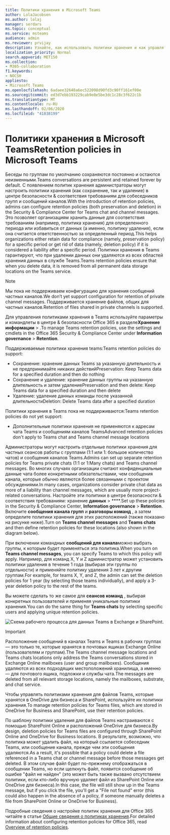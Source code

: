 ```yaml
---
title: Политики хранения в Microsoft Teams
author: LolaJacobsen
ms.author: lolaj
manager: serdars
ms.topic: conceptual
ms.service: msteams
audience: admin
ms.reviewer: prvijay
description: Узнайте, как использовать политики хранения и как управлять ими в Teams.
localization_priority: Normal
search.appverid: MET150
ms.collection:
- M365-collaboration
f1.keywords:
- NOCSH
appliesto:
- Microsoft Teams
ms.openlocfilehash: 6adaee32648a6ec522098d90fd3c90ff161ef00e
ms.sourcegitcommit: ed3d7ebb193229cab9e0e5be3dc1c28c3f622c1b
ms.translationtype: MT
ms.contentlocale: ru-RU
ms.lasthandoff: 02/06/2020
ms.locfileid: "41838199"
---
```

# <a name="retention-policies-in-microsoft-teams"></a><span data-ttu-id="71a0e-103">Политики хранения в Microsoft Teams</span><span class="sxs-lookup"><span data-stu-id="71a0e-103">Retention policies in Microsoft Teams</span></span>

<span data-ttu-id="71a0e-104">Беседы по группам по умолчанию сохраняются постоянно и остаются неизменными.</span><span class="sxs-lookup"><span data-stu-id="71a0e-104">Teams conversations are persistent and retained forever by default.</span></span> <span data-ttu-id="71a0e-105">С появлением политик хранения администраторы могут настроить политики хранения (как сохранение, так и удаление) в центре безопасности & соответствия требованиям для собеседников групп и сообщений каналов.</span><span class="sxs-lookup"><span data-stu-id="71a0e-105">With the introduction of retention policies, admins can configure retention policies (both preservation and deletion) in the Security & Compliance Center for Teams chat and channel messages.</span></span> <span data-ttu-id="71a0e-106">Это позволяет организациям хранить данные для соответствия требованиям (например, политика хранения) для определенного периода или избавиться от данных (а именно, политику удаления), если она считается ответственностью за определенный период.</span><span class="sxs-lookup"><span data-stu-id="71a0e-106">This helps organizations either retain data for compliance (namely, preservation policy) for a specific period or get rid of data (namely, deletion policy) if it is considered a liability after a specific period.</span></span> <span data-ttu-id="71a0e-107">Политики хранения в Teams гарантируют, что при удалении данных они удаляются из всех областей хранения данных в службе Teams.</span><span class="sxs-lookup"><span data-stu-id="71a0e-107">Teams retention policies ensure that when you delete data, it is removed from all permanent data storage locations on the Teams service.</span></span>

> [!NOTE]
> <span data-ttu-id="71a0e-108">Мы пока не поддерживаем конфигурацию для хранения сообщений частных каналов.</span><span class="sxs-lookup"><span data-stu-id="71a0e-108">We don’t yet support configuration for retention of private channel messages.</span></span> <span data-ttu-id="71a0e-109">Поддерживается хранение файлов, общих для частных каналов.</span><span class="sxs-lookup"><span data-stu-id="71a0e-109">Retention of files shared in private channels is supported.</span></span>

<span data-ttu-id="71a0e-110">Для управления политиками хранения в Teams используйте параметры и командлеты в центре & безопасности Office 365 в разделе**Хранение** **информации** > .</span><span class="sxs-lookup"><span data-stu-id="71a0e-110">To manage Teams retention policies, use the settings and cmdlets in the Office 365 Security & Compliance Center under **Information governance** > **Retention**.</span></span>

<span data-ttu-id="71a0e-111">Поддерживаемые политики хранения teams:</span><span class="sxs-lookup"><span data-stu-id="71a0e-111">Teams retention policies do support:</span></span> 
    
- <span data-ttu-id="71a0e-112">Сохранение: хранение данных Teams за указанную длительность и не предпринимайте никаких действий</span><span class="sxs-lookup"><span data-stu-id="71a0e-112">Preservation: Keep Teams data for a specified duration and then do nothing</span></span>
- <span data-ttu-id="71a0e-113">Сохранение и удаление: хранение данных группы на указанную длительность и затем удаление</span><span class="sxs-lookup"><span data-stu-id="71a0e-113">Preservation and then delete: Keep Teams data for a specified duration and then delete</span></span>
- <span data-ttu-id="71a0e-114">Удаление: удаление данных команды после указанной длительности</span><span class="sxs-lookup"><span data-stu-id="71a0e-114">Deletion: Delete Teams data after a specified duration</span></span>

<span data-ttu-id="71a0e-115">Политики хранения в Teams пока не поддерживаются:</span><span class="sxs-lookup"><span data-stu-id="71a0e-115">Teams retention policies do not yet support:</span></span>

- <span data-ttu-id="71a0e-116">Дополнительные политики хранения не применяются к адресам чата Teams и сообщениям каналов Teams</span><span class="sxs-lookup"><span data-stu-id="71a0e-116">Advanced retention policies don't apply to Teams chat and Teams channel message locations</span></span>

<span data-ttu-id="71a0e-117">Администраторы могут настроить отдельные политики хранения для частных сеансов работы с группами (1:1 или 1: большое количество чатов) и сообщения каналов Teams.</span><span class="sxs-lookup"><span data-stu-id="71a0e-117">Admins can set up separate retention policies for Teams private chats (1:1 or 1:Many chats) and Teams channel messages.</span></span> <span data-ttu-id="71a0e-118">Во многих случаях организации считают конфиденциальные данные чата более конкретными обязательствами, чем сообщения канала, которые обычно являются более связанными с проектом обсуждениями.</span><span class="sxs-lookup"><span data-stu-id="71a0e-118">In many cases, organizations consider private chat data as more of a liability than channel messages, which are usually more project-related conversations.</span></span> <span data-ttu-id="71a0e-119">Настройте эти политики в центре безопасности & соответствия требованиям: хранение **данных** > \*\*\*\*.</span><span class="sxs-lookup"><span data-stu-id="71a0e-119">Set up these policies in the Security & Compliance Center, **Information governance** > **Retention**.</span></span> <span data-ttu-id="71a0e-120">Включите **сообщения канала групп** и **разговоры команд** , а затем определите политики хранения для этих расположений (также показано на рисунке ниже).</span><span class="sxs-lookup"><span data-stu-id="71a0e-120">Turn on **Teams channel messages** and **Teams chats** and then define retention policies for these locations (also shown in the diagram below).</span></span> 

<span data-ttu-id="71a0e-121">При включении командных **сообщений для канала**можно выбрать группы, к которым будет применяться эта политика.</span><span class="sxs-lookup"><span data-stu-id="71a0e-121">When you turn on **Teams channel messages**, you can specify Teams to which this policy will apply.</span></span> <span data-ttu-id="71a0e-122">Например, для команд X, Y и Z администратор может установить политики удаления в течение 1 года (выбирая эти группы по отдельности) и применяйте политику удаления 3 лет к другим группам.</span><span class="sxs-lookup"><span data-stu-id="71a0e-122">For example, for teams X, Y, and Z, the admin can set the deletion policies for 1 year (by selecting those teams individually), and apply a 3-year deletion policy to the rest of the teams.</span></span> 

<span data-ttu-id="71a0e-123">Вы можете сделать то же самое для **сеансов команд** , выбирая конкретных пользователей и применяя уникальные политики хранения.</span><span class="sxs-lookup"><span data-stu-id="71a0e-123">You can do the same thing for **Teams chats** by selecting specific users and applying unique retention policies.</span></span> 

![Схема рабочего процесса для данных Teams в Exchange и SharePoint.](media/Retention-Policies.png)


> [!IMPORTANT]
> <span data-ttu-id="71a0e-125">Расположение сообщений в каналах Teams и Teams в рабочих группах — это только те, которые хранятся в почтовых ящиках Exchange Online (пользователям и группам).</span><span class="sxs-lookup"><span data-stu-id="71a0e-125">The Teams channel message locations and Teams chats locations only address the Teams conversations stored in Exchange Online mailboxes (user and group mailboxes).</span></span> <span data-ttu-id="71a0e-126">Сообщения удаляются из всех подходящих местоположений хранилища, а именно — для почтового ящика, подложки и службы чата.</span><span class="sxs-lookup"><span data-stu-id="71a0e-126">The messages are deleted from all relevant storage locations, namely the mailboxes, substrate, and chat service.</span></span> 
> 
> <span data-ttu-id="71a0e-127">Чтобы управлять политиками хранения для файлов Teams, которые хранятся в OneDrive для бизнеса и SharePoint, используйте их политики хранения.</span><span class="sxs-lookup"><span data-stu-id="71a0e-127">To manage retention policies for Teams files, which are stored in OneDrive for Business and SharePoint, use their retention policies.</span></span>

<span data-ttu-id="71a0e-128">По шаблону политики удаления для файлов Teams настраиваются с помощью SharePoint Online и расположений OneDrive для бизнеса.</span><span class="sxs-lookup"><span data-stu-id="71a0e-128">By design, deletion policies for Teams files are configured through SharePoint Online and OneDrive for Business locations.</span></span> <span data-ttu-id="71a0e-129">В результате, возможно, что политика может удалить файл, на который ссылается собеседник Teams, или сообщение канала, прежде чем эти сообщения удаляются.</span><span class="sxs-lookup"><span data-stu-id="71a0e-129">As a result, it's possible that a policy could delete a file referenced in a Teams chat or channel message before those messages get deleted.</span></span> <span data-ttu-id="71a0e-130">В этом случае файл будет по-прежнему отображаться в сообщении Teams, но если щелкнуть файл, появится сообщение об ошибке "файл не найден" (это может быть также вызвано отсутствием политики, если кто-либо вручную удаляет файл из SharePoint Online или OneDrive для бизнеса).</span><span class="sxs-lookup"><span data-stu-id="71a0e-130">In this case, the file will still show up in the Teams message, but if you click the file, you'll get a "File not found" error (this could also happen in the absence of a policy, if someone manually deletes a file from SharePoint Online or OneDrive for Business).</span></span>

<span data-ttu-id="71a0e-131">Подробные сведения о настройке политик хранения для Office 365 читайте в статье [Общие сведения о политиках хранения](https://support.office.com/article/overview-of-retention-policies-5e377752-700d-4870-9b6d-12bfc12d2423).</span><span class="sxs-lookup"><span data-stu-id="71a0e-131">For detailed information about configuring retention policies for Office 365, read [Overview of retention policies](https://support.office.com/article/overview-of-retention-policies-5e377752-700d-4870-9b6d-12bfc12d2423).</span></span>
 
